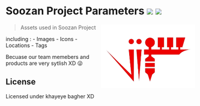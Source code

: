 
# Soozan Project Parameters <img src="https://img.shields.io/badge/Files_and_Images-red"> <img src="https://img.shields.io/badge/Assets-orange"> 
> Assets used in Soozan Project
> <img src="https://github.com/X-Mohsen/Soozan-Graphics/blob/main/images/soozan-logo/logo-main-color-no-bg.png" align="right" style="width: 250px; height: auto;"/>

including :
    - Images
    - Icons
    - Locations
    - Tags

Becuase our team memebers and products are very sytlish XD 😜



## License

Licensed under khayeye bagher XD